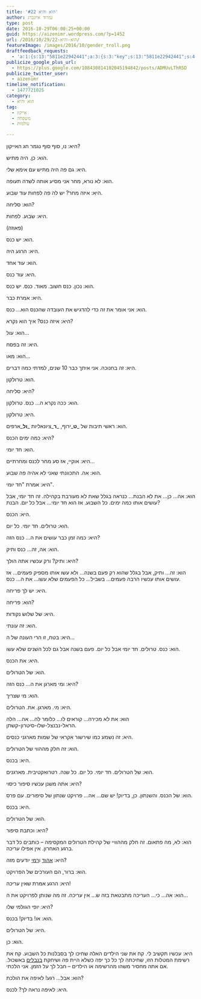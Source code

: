 ```yaml
---
title: 'הוא והיא #22'
author: נמרוד איזנברג
type: post
date: 2016-10-29T06:00:25+00:00
guid: https://aizenimr.wordpress.com/?p=1452
url: /2016/10/29/הוא-והיא-22/
featureImage: /images/2016/10/gender_troll.png
draftfeedback_requests:
  - 'a:1:{s:13:"5811e22942441";a:3:{s:3:"key";s:13:"5811e22942441";s:4:"time";s:10:"1477567017";s:7:"user_id";s:8:"91501967";}}'
publicize_google_plus_url:
  - https://plus.google.com/108430814102045194842/posts/ADMUvLThR5D
publicize_twitter_user:
  - aizenimr
timeline_notification:
  - 1477721025
category:
  - הוא והיא
tag:
  - אייקון
  - משפחה
  - עולמות

---
```

היא: נו, סוף סוף נגמר חג האייקון?

הוא: כן. היה מתיש.

היא: גם פה היה מתיש עם אימא שלי.

הוא: לא נורא, מחר אני מסיע אותה לשדה תעופה.

היא: איזה מחר? יש לה פה לפחות עוד שבוע.

הוא: סליחה?

היא: שבוע. לפחות.

(פאוזה)

הוא: יש כנס.

היא: הרגע היה.

הוא: עוד אחד.

היא: עוד כנס.

הוא: נכון. כנס חשוב. מאוד. כנס. יש כנס.

היא: אמרת כבר.

הוא: אני אומר את זה כדי להדגיש את העובדה שהכנס הוא&#8230; כנס.

היא: איזה כנס? איך הוא נקרא?

הוא: עול&#8230;

היא: זה בפסח.

הוא: מאו&#8230;

היא: זה בחנוכה. אני איתך כבר 10 שנים, למדתי כמה דברים.

הוא: טרולקון.

היא: סליחה?

הוא: ככה נקרא ה&#8230; כנס. טרולקון.

היא: טרולקון.

הוא: ראשי תיבות של _**ט**_ירוף, _**ר**_ציונאליות _**ול**_ארפים.

היא: כמה ימים הכנס?

הוא: חד יומי.

היא: אוקיי, אז סע מחר לכנס ומחרתיים&#8230;

הוא: אה. התכוונתי שאני לא אהיה פה שבוע.

היא: אמרת "חד יומי".

הוא: אה&#8230; כן&#8230; את לא הבנת&#8230; כנראה בגלל שאת לא מעורבת בקהילה. זה חד יומי, אבל עושים אותו כמה ימים. כל השבוע. אז הוא חד יומי&#8230; אבל כל יום. הבנת?

היא: הכנס.

הוא: טרולים. חד יומי. כל יום.

היא: כמה זמן כבר עושים את ה&#8230; כנס הזה?

הוא: אה, זה&#8230; כנס ותיק.

היא: ותיק? ורק עכשיו אתה הולך?

הוא: זה&#8230; ותיק, אבל בגלל שהוא רק פעם בשנה&#8230; ולא עשו אותו מספיק פעמים&#8230; אז עושים אותו עכשיו הרבה פעמים&#8230; בשביל&#8230; כל הפעמים שלא עשו&#8230; את ה&#8230; כנס.

היא: יש לך פריחה.

הוא: פריחה?

היא: של שלוש נקודות.

הוא: זה עונתי.

היא: בטח, זו הרי העונה של ה&#8230;

הוא: כנס. טרולים. חד יומי אבל כל יום. פעם בשנה אבל גם לכל השנים שלא עשו.

היא: את הכנס.

הוא: של הטרולים.

היא: ומי מארגן את ה&#8230; כנס הזה?

הוא: מי שצריך.

היא: מי. מארגן. את. הטרולים.

הוא: את לא מכירה&#8230; קוראים לו&#8230; כלומר לה&#8230; אה&#8230; הלה הראל-נבנצל-שלו-סיטרון-קשתן.

היא: זה נשמע כמו שירשור אקראי של שמות מארגני כנסים.

הוא: זה חלק מההווי של הטרולים.

היא: בכנס.

הוא: של הטרולים. חד יומי. כל יום. כל שנה. רטרואקטיבית. מארגנים.

היא: אתה משנן עכשיו סיפור כיסוי?

הוא: של הכנס. והשנתון. כן, בדיוק! יש שם&#8230; אה&#8230; פרויקט שנתון של סיפורים. עם פרס.

היא: בכנס.

הוא: של הטרולים.

היא: וכתבת סיפור?

הוא: לא, מה פתאום. זה חלק מההוויי של קהילת הטרולים המקסימה &#8211; כותבים כל דבר ברגע האחרון. אין אפילו עריכה.

היא: [אהוד][1] ו[רמי][2] יודעים מזה?

הוא: ברור, הם העורכים של הפרויקט.

היא: הרגע אמרת שאין עריכה!

הוא: אה&#8230; כי&#8230; העריכה מתבטאת בזה ש&#8230; אין עריכה. זה מה שנותן לפרויקט את ה&#8230;

היא: יופי הגולמי שלו?

הוא: או! בדיוק! בכנס.

היא: של הטרולים.

הוא: כן.

היא: עכשיו תקשיב לי. קח את שני הילדים האלה שחיכו לך בסבלנות כל השבוע. קח את רשימת המטלות הזו, שחיכתה לך כל כך יפה כשלא היית פה ושיחקת [בנבלים][3] באשכול. אם אתה מחסיר משהו מהרשימה או הילדים &#8211; חבל לך על הזמן. אני הלכתי.

הוא: אבל&#8230; רגע! לאיפה את הולכת?

היא: לאיפה נראה לך? לכנס.

 [1]: https://my2centssf.blogspot.com/
 [2]: http://www.blipanika.co.il/
 [3]: /2016/09/18/%d7%a6%d7%a2%d7%a8-%d7%92%d7%99%d7%93%d7%95%d7%9c-%d7%94%d7%a8%d7%a6%d7%90%d7%95%d7%aa/